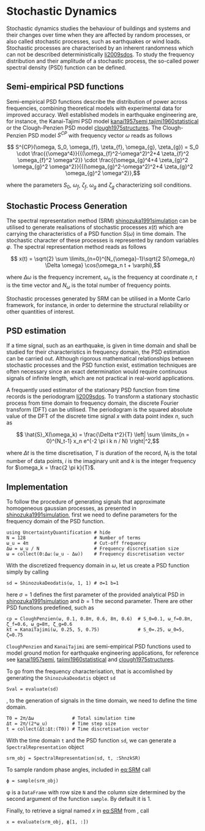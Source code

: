 # Stochastic Dynamics
Stochastic dynamics studies the behaviour of buildings and systems and their changes over time when they are affected by random processes, or also called stochastic processes, such as earthquakes or wind loads. Stochastic processes are characterised by an inherent randomness which can not be described deterministically [li2009sdos](@cite). To study the frequency distribution and their amplitude of a stochastic process, the so-called power spectral density (PSD) function can be defined.

## Semi-empirical PSD functions
Semi-empirical PSD functions describe the distribution of power across frequencies, combining theoretical models with experimental data for improved accuracy. Well established models in earthquake engineering are, for instance, the Kanai-Tajimi PSD model [kanai1957semi,tajimi1960statistical](@cite) or the Clough-Penzien PSD model [clough1975structures](@cite). The Clough-Penzien PSD model $S^{CP}$ with frequency vector $\omega$ reads as follows
```math
    S^{CP}(\omega, S_0, \omega_{f}, \zeta_{f}, \omega_{g}, \zeta_{g}) = S_0 \cdot \frac{{\omega^4}}{{(\omega_{f}^2-\omega^2)^2+4  \zeta_{f}^2  \omega_{f}^2  \omega^2}} \cdot \frac{{\omega_{g}^4+4  \zeta_{g}^2  \omega_{g}^2  \omega^2}}{{(\omega_{g}^2-\omega^2)^2+4  \zeta_{g}^2  \omega_{g}^2  \omega^2}},
```
where the parameters $S_0$, $\omega_{f}$, $\zeta_{f}$, $\omega_{g}$ and $\zeta_{g}$ characterizing soil conditions.

## Stochastic Process Generation
The spectral representation method (SRM) [shinozuka1991simulation](@cite) can be utilised to generate realisations of stochastic processes $x(t)$ which are carrying the characteristics of a PSD function $S(\omega)$ in time domain. The stochastic character of these processes is represented by random variables $\varphi$. The spectral representation method reads as follows
```math
    x(t) = \sqrt{2} \sum \limits_{n=0}^{N_{\omega}-1}\sqrt{2 S(\omega_n) \Delta \omega} \cos(\omega_n t + \varphi),
```
where $\Delta \omega$ is the frequency increment, $\omega_n$ is the frequency at coordinate $n$, $t$ is the time vector and $N_{\omega}$ is the total number of frequency points.

Stochastic processes generated by SRM can be utilised in a Monte Carlo framework, for instance, in order to determine the structural reliability or other quantities of interest.

## PSD estimation
If a time signal, such as an earthquake, is given in time domain and shall be studied for their characteristics in frequency domain, the PSD estimation can be carried out. Although rigorous mathematical relationships between stochastic processes and the PSD function exist, estimation techniques are often necessary since an exact determination would require continuous signals of infinite length, which are not practical in real-world applications.

A frequently used estimator of the stationary PSD function from time records is the periodogram [li2009sdos](@cite). To transform a stationary stochastic process from time domain to frequency domain, the discrete Fourier transform (DFT) can be utilised. The periodogram is the squared absolute value of the DFT of the discrete time signal $x$ with data point index $n$, such as
```math
    \hat{S}_X(\omega_k) = \frac{\Delta t^2}{T} \left| \sum \limits_{n = 0}^{N_t-1} x_n e^{-2 \pi i k n / N} \right|^2,
```
where $\Delta t$ is the time discretisation, $T$ is duration of the record, $N_t$ is the total number of data points, $i$ is the imaginary unit and $k$ is the integer frequency for $\omega_k = \frac{2 \pi k}{T}$.

## Implementation

To follow the procedure of generating signals that approximate homogeneous gaussian processes, as presented in [shinozuka1991simulation](@cite), first we need to define parameters for the frequency domain of the PSD function.

```@example ShinozukaBenchmarkParameters
using UncertaintyQuantification # hide
N = 128                         # Number of terms
ω_u = 4π                        # Cut-off frequency
Δω = ω_u / N                    # Frequency discretisation size
ω = collect(0:Δω:(ω_u - Δω))    # Frequency discretisation vector
```
With the discretized frequency domain in $\omega$, let us create a PSD function simply by calling

```@example ShinozukaPSDestimation
sd = ShinozukaDeodatis(ω, 1, 1) # σ=1 b=1
```
here $\sigma=1$ defines the first parameter of the provided analytical PSD in [shinozuka1991simulation](@cite) and $b=1$ the second parameter. There are other PSD functions predefined, such as

```@example
cp = CloughPenzien(ω, 0.1, 0.8π, 0.6, 8π, 0.6)  # S_0=0.1, ω_f=0.8π, ζ_f=0.6, ω_g=8π, ζ_g=0.6
kt = KanaiTajimi(ω, 0.25, 5, 0.75)              # S_0=.25, ω_0=5, ζ=0.75
```
`CloughPenzien` and `KanaiTajimi` are semi-empirical PSD functions used to model ground motion for earthquake engineering applications, for reference see [kanai1957semi](@cite), [tajimi1960statistical](@cite) and [clough1975structures](@cite).

To go from the frequency characterisation, that is accomlished by generating the `ShinozukaDeodatis` object `sd`

```@example evaluatePSD
Sval = evaluate(sd)
```
, to the generation of signals in the time domain, we need to define the time domain.

```@example ShinozukaTimeDomain
T0 = 2π/Δω              # Total simulation time
Δt = 2π/(2*ω_u)         # Time step size
t = collect(Δt:Δt:(T0)) # Time discretisation vector
```
With the time domain `t` and the PSD function `sd`, we can generate a `SpectralRepresentation` object

```@example SpectralRepresentation
srm_obj = SpectralRepresentation(sd, t, :ShnzkSR)
```
To sample random phase angles, included in [eq:SRM](@ref) call

```@example AngleSampling
ϕ = sample(srm_obj)
```
φ is a `DataFrame` with row size `N` and the column size determined by the second argument of the function `sample`. By default it is $1$.

Finally, to retrieve a signal named $x$ in [eq:SRM](@ref) from , call

```@example Evaluate
x = evaluate(srm_obj, ϕ[1, :])
```